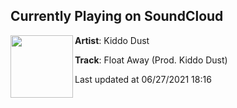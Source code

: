 ## Currently Playing on SoundCloud

[<img align="left" width="100" src="https://i1.sndcdn.com/artworks-a1mhzNtOIq5lDVLD-gKcs3w-t500x500.jpg">](https://soundcloud.com/kiddodust/floataway)

**Artist**: Kiddo Dust 

**Track**: Float Away (Prod. Kiddo Dust)

Last updated at 06/27/2021 18:16

